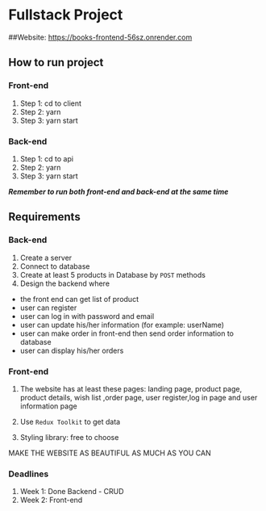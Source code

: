# Fullstack Project
##Website:
https://books-frontend-56sz.onrender.com
## How to run project

### Front-end

1. Step 1: cd to client
2. Step 2: yarn
3. Step 3: yarn start

### Back-end

1. Step 1: cd to api
2. Step 2: yarn
3. Step 3: yarn start

**_Remember to run both front-end and back-end at the same time_**

## Requirements

### Back-end

1. Create a server
2. Connect to database
3. Create at least 5 products in Database by `POST` methods
4. Design the backend where

- the front end can get list of product
- user can register
- user can log in with password and email
- user can update his/her information (for example: userName)
- user can make order in front-end then send order information to database
- user can display his/her orders

### Front-end

1. The website has at least these pages: landing page, product page, product details, wish list ,order page, user register,log in page and user information page

2. Use `Redux Toolkit` to get data

3. Styling library: free to choose

MAKE THE WEBSITE AS BEAUTIFUL AS MUCH AS YOU CAN

### Deadlines

1. Week 1: Done Backend - CRUD
2. Week 2: Front-end
